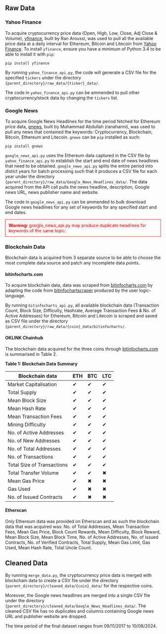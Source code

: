 ## Raw Data

### Yahoo Finance

To acquire cryptocurrency price data (Open, High, Low, Close, Adj Close & Volume), [yfinance](https://github.com/ranaroussi/yfinance), built by Ran Aroussi, was used to pull all the available price data at a daily interval for Ethereum, Bitcoin and Litecoin from [Yahoo Finance](https://finance.yahoo.com/). To install `yfinance`, ensure you have a minimum of Python 3.4 to be able to install it with `pip`:
```
pip install yfinance
```
By running `yahoo_finance_api.py`, the code will generate a CSV file for the specified `tickers` under the directory `{parent_directory}/raw_data/{ticker}_data/`.

The code in `yahoo_finance_api.py` can be ammended to pull other cryptocurrency/stock data by changing the `tickers` list.

### Google News

To acquire Google News Headlines for the time period fetched for Ethereum price data, [gnews](https://github.com/ranahaani/GNews), built by Muhammad Abdullah (ranahanni), was used to pull any news that contained the keywords: Cryptocurrency, Blockchain, Bitcoin, Ethereum and Litecoin. `gnews` can be `pip` installed as such:
```
pip install gnews
```
`google_news_api.py` uses the Ethereum data captured in the CSV file by `yahoo_finance_api.py` to establish the start and end date of news headlines that need to be obtained. `google_news_api.py` splits the entire period into distict years for batch processing such that it produces a CSV file for each year under the directory `{parent_directory}/raw_data/Google_News_Headlines_data/`. The data acquired from the API call pulls the news headline, description, Google news URL, news publisher name and website.

The code in `google_news_api.py` can be ammended to bulk download Google news headlines for any set of keywords for any specified start and end dates. 

<div style="color: red; border: 1px solid red; padding: 10px;">
  <strong>Warning:</strong> google_news_api.py may produce duplicate headlines for keywords of the same topic.
</div>

### Blockchain Data

Blockchain data is acquired from 3 separate source to be able to choose the most complete data source and patch any incomplete data points.

#### bitinfocharts.com

To acquire blockchain data, data was scraped from [bitinfocharts.com](bitinfocharts.com) by adapting the code from [bitinfochartscraper](https://github.com/logic-language/bitinfochartscraper) produced by the user logic-language. 

By running `bitinfocharts_api.py`, all available blockchain data (Transaction Count, Block Size, Difficulty, Hashrate, Average Transaction Fees & No. of Active Addresses) for Ethereum, Bitcoin and Litecoin is scraped and saved as CSV file under the directory `{parent_directory}/raw_data/{coin}_data/bitinfocharts/`.

#### OKLINK Chainhub

The blockchain data acquired for the three coins through [bitinfocharts.com](bitinfocharts.com) is summarised in Table 2.

**Table 1: Blockchain Data Summary**

| Blockchain data            | ETH | BTC | LTC |
|----------------------------|-----|-----|-----|
| Market Capitalisation      | ✔   | ✔   | ✔   |
| Total Supply               | ✔   | ✔   | ✔   |
| Mean Block Size            | ✔   | ✔   | ✔   |
| Mean Hash Rate             | ✔   | ✔   | ✔   |
| Mean Transaction Fees      | ✔   | ✔   | ✔   |
| Mining Difficulty          | ✔   | ✔   | ✔   |
| No. of Active Addresses    | ✔   | ✔   | ✔   |
| No. of New Addresses       | ✔   | ✔   | ✔   |
| No. of Total Addresses     | ✔   | ✔   | ✔   |
| No. of Transactions        | ✔   | ✔   | ✔   |
| Total Size of Transactions | ✔   | ✔   | ✔   |
| Total Transfer Volume      | ✔   | ✔   | ✖   |
| Mean Gas Price             | ✔   | ✖   | ✖   |
| Gas Used                   | ✔   | ✖   | ✖   |
| No. of Issued Contracts    | ✔   | ✖   | ✖   |

#### Etherscan

Only Ethereum data was provided on Etherscan and as such the blockchain data that was acquired was: No. of Total Addresses, Mean Transaction Fees, Mean Gas Price, Block Count Rewards, Mean Difficulty, Block Reward, Mean Block Size, Mean Block Time, No. of Active Addresses, No. of Issued Contracts, No. of Verified Contracts, Total Supply, Mean Gas Limit, Gas Used, Mean Hash Rate, Total Uncle Count.

## Cleaned Data

By running `merge_data.py`, the cryptocurrency price data is merged with blockchain data to create a CSV file under the directory `{parent_directory}/cleaned_data/{coin}_data/` for the respective coins.

Moreover, the Google news headlines are merged into a single CSV file under the directory `{parent_directory}/cleaned_data/Google_News_Headlines_data/`. The cleaned CSV file has no duplicates and columns containing Google news URL and publisher website are dropped. 

The time period of the final dataset ranges from 09/11/2017 to 10/08/2024. 
